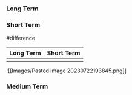 ### Long Term
### Short Term
#difference 

| Long Term | Short Term |
| --------- | ---------- |
|           |            |

![[Images/Pasted image 20230722193845.png]]
### Medium Term